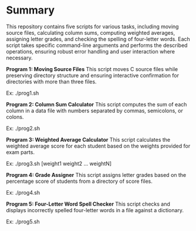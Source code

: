 <h1>Summary</h1>
This repository contains five scripts for various tasks, including moving source files, calculating column sums, computing weighted averages, assigning letter grades, and checking the spelling of four-letter words. Each script takes specific command-line arguments and performs the described operations, ensuring robust error handling and user interaction where necessary.



**Program 1: Moving Source Files**
This script moves C source files while preserving directory structure and ensuring interactive confirmation for directories with more than three files.

Ex:
./prog1.sh <src-dir> <dest-dir>

**Program 2: Column Sum Calculator**
This script computes the sum of each column in a data file with numbers separated by commas, semicolons, or colons.

Ex:
./prog2.sh <data-file> <output-file>

**Program 3: Weighted Average Calculator**
This script calculates the weighted average score for each student based on the weights provided for exam parts.

Ex:
./prog3.sh <data-file> [weight1 weight2 ... weightN]

**Program 4: Grade Assigner**
This script assigns letter grades based on the percentage score of students from a directory of score files.

Ex:
./prog4.sh <scores-directory>

**Program 5: Four-Letter Word Spell Checker**
This script checks and displays incorrectly spelled four-letter words in a file against a dictionary.

Ex:
./prog5.sh <input-file> <dictionary-file>

